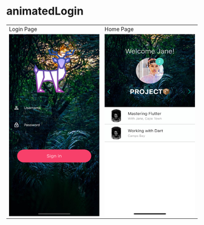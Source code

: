 # animatedLogin
 
<table>
  <tr>
    <td>Login Page</td>
     <td>Home Page</td>
     
  </tr>
  <tr>
    <td><img src="images/login.png" width=270 height=480 ></td>
    <td><img src="images/home.png" width=270 height=480 ></td>
   
  </tr>
 </table>